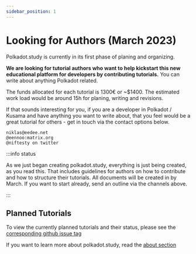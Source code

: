 ```yaml
---
sidebar_position: 1
---
```


# Looking for Authors (March 2023)

Polkadot.study is currently in its first phase of planing and organizing.

**We are looking for tutorial authors who want to help kickstart this new educational platform for developers by contributing tutorials.** You can write about anything Polkadot related.

The funds allocated for each tutorial is 1300€ or ~$1400. The estimated work load would be around 15h for planing, writing and revisions.

If that sounds interesting for you, if you are a developer in Polkadot / Kusama and have anything you want to write about, that you feel would be a great tutorial for others - get in touch via the contact options below.

    niklas@eedee.net
    @eennoo:matrix.org
    @niftesty on twitter

:::info status

As we just began creating polkadot.study, everything is just being created, as you read this. That includes guidelines for authors on how to contribute and how to structure their tutorials. All documents will be created in by March. If you want to start already, send an outline via the channels above.

:::

## Planned Tutorials

To view the currently planned tutorials and their status, please see the [corresponding github issue tag](https://github.com/PolkadotStudy/polkadot.study/issues?q=is%3Aissue+label%3A%22%F0%9F%93%8B+New+Tutorial%22+)

If you want to learn more about polkadot.study, read the [about section](/about)
